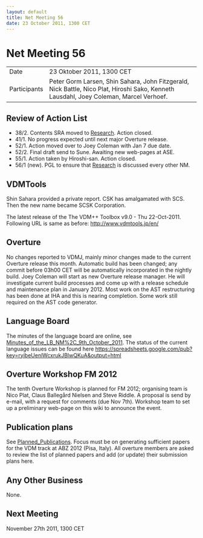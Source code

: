 ```yaml
---
layout: default
title: Net Meeting 56
date: 23 October 2011, 1300 CET
---
```


<script src="http://code.jquery.com/jquery-1.11.1.min.js">
</script>
<script src="/javascripts/edit.js"></script>
<script>setEditButonNm();</script>

# Net Meeting 56

|||
|---|---|
| Date | 23 Oktober 2011, 1300 CET |
| Participants | Peter Gorm Larsen, Shin Sahara, John Fitzgerald, Nick Battle, Nico Plat, Hiroshi Sako, Kenneth Lausdahl, Joey Coleman, Marcel Verhoef. |

Review of Action List
---------------------

-   38/2. Contents SRA moved to [Research](Research "wikilink"). Action
    closed.
-   41/1. No progress expected until next major Overture release.
-   52/1. Action moved over to Joey Coleman with Jan 7 due date.
-   52/2. Final draft send to Sune. Awaiting new web-pages at ASE.
-   55/1. Action taken by Hiroshi-san. Action closed.
-   56/1 (new). PGL to ensure that [Research](Research "wikilink") is
    discussed every other NM.

VDMTools
--------

Shin Sahara provided a private report. CSK has amalgamated with SCS.
Then the new name became SCSK Corporation.

The latest release of the The VDM++ Toolbox v9.0 - Thu 22-Oct-2011.
Following URL is same as before: <http://www.vdmtools.jp/en/>

Overture
--------

No changes reported to VDMJ, mainly minor changes made to the current
Overture release this month. Automatic build has been changed; any
commit before 03h00 CET will be automatically incorporated in the
nightly build. Joey Coleman will start as new Overture release manager.
He will investigate current build processes and come up with a release
schedule and maintenance plan in January 2012. Most work on the AST
restructuring has been done at IHA and this is nearing completion. Some
work still required on the AST code generator.

Language Board
--------------

The minutes of the language board are online, see
[Minutes\_of\_the\_LB\_NM%2C\_9th\_October\_2011](Minutes_of_the_LB_NM%2C_9th_October_2011 "wikilink").
The status of the current language issues can be found here
<https://spreadsheets.google.com/pub?key=ryibeUenlWcxrukJBlwQKuA&output=html>

Overture Workshop FM 2012
-------------------------

The tenth Overture Workshop is planned for FM 2012; organising team is
Nico Plat, Claus Ballegård Nielsen and Steve Riddle. A proposal is send
by e-mail, with a request for comments (due Nov 7th). Workshop team to
set up a preliminary web-page on this wiki to announce the event.

Publication plans
-----------------

See [Planned\_Publications](Planned_Publications "wikilink"). Focus must
be on generating sufficient papers for the VDM track at ABZ 2012 (Pisa,
Italy). All overture members are asked to review the list of planned
papers and add (or update) their submission plans here.

Any Other Business
------------------

None.

Next Meeting
------------

November 27th 2011, 1300 CET

   <div id="edit_page_div"></div>
